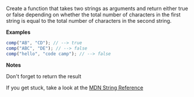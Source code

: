 Create a function that takes two strings as arguments and return either true or false depending on whether the total number of characters in the first string is equal to the total number of characters in the second string.

**Examples**

```js
comp("AB", "CD"); // --> true
comp("ABC", "DE"); // --> false
comp("hello", "code camp"); // --> false
```

**Notes**

Don't forget to return the result

If you get stuck, take a look at the [MDN String Reference](https://developer.mozilla.org/en-US/docs/Web/JavaScript/Reference/Global_Objects/String)
